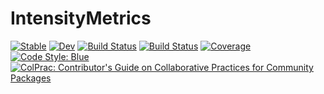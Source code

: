 # IntensityMetrics

[![Stable](https://img.shields.io/badge/docs-stable-blue.svg)](https://mofii.github.io/IntensityMetrics.jl/stable)
[![Dev](https://img.shields.io/badge/docs-dev-blue.svg)](https://mofii.github.io/IntensityMetrics.jl/dev)
[![Build Status](https://github.com/mofii/IntensityMetrics.jl/workflows/CI/badge.svg)](https://github.com/mofii/IntensityMetrics.jl/actions)
[![Build Status](https://travis-ci.com/mofii/IntensityMetrics.jl.svg?branch=master)](https://travis-ci.com/mofii/IntensityMetrics.jl)
[![Coverage](https://codecov.io/gh/mofii/IntensityMetrics.jl/branch/master/graph/badge.svg)](https://codecov.io/gh/mofii/IntensityMetrics.jl)
[![Code Style: Blue](https://img.shields.io/badge/code%20style-blue-4495d1.svg)](https://github.com/invenia/BlueStyle)
[![ColPrac: Contributor's Guide on Collaborative Practices for Community Packages](https://img.shields.io/badge/ColPrac-Contributor's%20Guide-blueviolet)](https://github.com/SciML/ColPrac)
